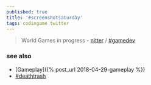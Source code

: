 ```yaml
---
published: true
title: '#screenshotsaturday'
tags: codingame twitter
---
```

> World Games in progress - [nitter](https://nitter.net/search?q=%23ScreenshotSaturday) / [#gamedev](https://mastodon.social/tags/gamedev)

### see also
- [Gameplay]({% post_url 2018-04-29-gameplay %})
- [#deathtrash](https://twitter.com/hashtag/deathtrash?src=hash)
